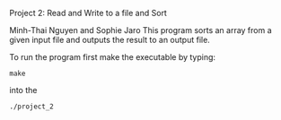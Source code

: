 Project 2: Read and Write to a file and Sort 

Minh-Thai Nguyen and Sophie Jaro
This program sorts an array from a given input file and outputs the result to an output file.

To run the program first make the executable by typing:

    make

into the

    ./project_2
